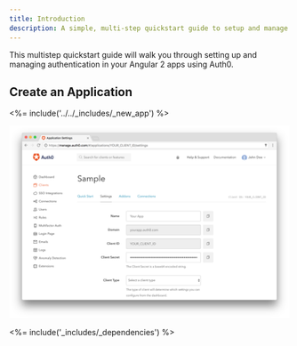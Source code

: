 ```yaml
---
title: Introduction
description: A simple, multi-step quickstart guide to setup and manage authentication in your Angular2 JS app using Auth0.
---
```


This multistep quickstart guide will walk you through setting up and managing authentication in your Angular 2 apps using Auth0.

## Create an Application



<%= include('../../_includes/_new_app') %>

![App Dashboard](/media/articles/angularjs/app_dashboard.png)

<%= include('_includes/_dependencies') %>
